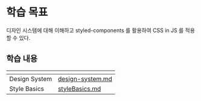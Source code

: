 # 학습 목표

디자인 시스템에 대해 이해하고 styled-components 를 활용하여 CSS in JS 를 적용할 수 있다.

## 학습 내용

<table data-view="cards">
  <thead>
    <tr>
      <th></th>
      <th data-hidden data-card-target data-type="content-ref"></th>
    </tr>
  </thead>
  <tbody>
    <tr>
      <td>Design System</td>
      <td><a href="./design-system.md">design-system.md</a></td>
    </tr>
    <tr>
      <td>Style Basics</td>
      <td><a href="./styleBasics.md">styleBasics.md</a></td>
    </tr>
</table>
